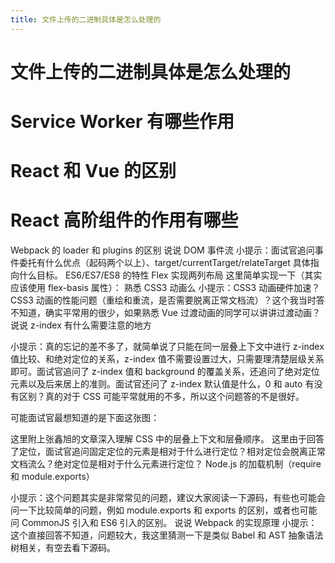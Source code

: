 ```yaml
---
title: 文件上传的二进制具体是怎么处理的
---
```



# 文件上传的二进制具体是怎么处理的

# Service Worker 有哪些作用

# React 和 Vue 的区别


# React 高阶组件的作用有哪些

Webpack 的 loader 和 plugins 的区别
说说 DOM 事件流
小提示：面试官追问事件委托有什么优点（起码两个以上）、target/currentTarget/relateTarget 具体指向什么目标。
ES6/ES7/ES8 的特性
Flex 实现两列布局
这里简单实现一下（其实应该使用 flex-basis 属性）：
熟悉 CSS3 动画么
小提示：CSS3 动画硬件加速？CSS3 动画的性能问题（重绘和重流，是否需要脱离正常文档流）？这个我当时答不知道，确实平常用的很少，如果熟悉 Vue 过渡动画的同学可以讲讲过渡动画？
说说 z-index 有什么需要注意的地方

小提示：真的忘记的差不多了，就简单说了只能在同一层叠上下文中进行 z-index 值比较、和绝对定位的关系，z-index 值不需要设置过大，只需要理清楚层级关系即可。面试官追问了 z-index 值和 background 的覆盖关系，还追问了绝对定位元素以及后来居上的准则。面试官还问了 z-index 默认值是什么，0 和 auto 有没有区别？真的对于 CSS 可能平常就用的不多，所以这个问题答的不是很好。

可能面试官最想知道的是下面这张图：

这里附上张鑫旭的文章深入理解 CSS 中的层叠上下文和层叠顺序。
这里由于回答了定位，面试官追问固定定位的元素是相对于什么进行定位？相对定位会脱离正常文档流么？绝对定位是相对于什么元素进行定位？
Node.js 的加载机制（require 和 module.exports）

小提示：这个问题其实是非常常见的问题，建议大家阅读一下源码，有些也可能会问一下比较简单的问题，例如 module.exports 和 exports 的区别，或者也可能问 CommonJS 引入和 ES6 引入的区别。
说说 Webpack 的实现原理
小提示：这个直接回答不知道，问题较大，我这里猜测一下是类似 Babel 和 AST 抽象语法树相关，有空去看下源码。
